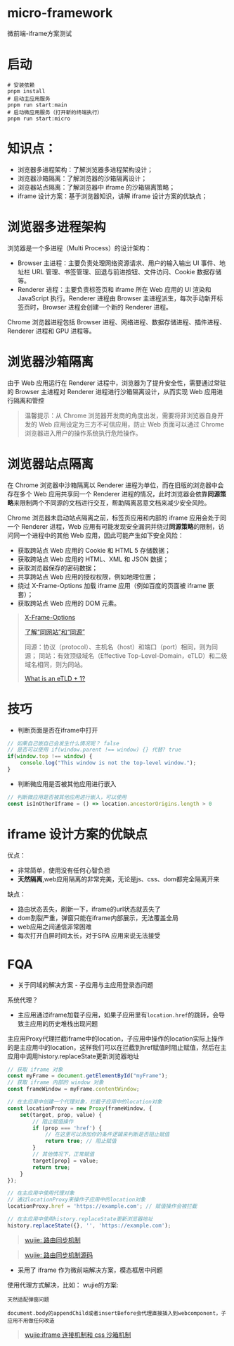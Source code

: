 # micro-framework
微前端-iframe方案测试

# 启动
    # 安装依赖
    pnpm install
    # 启动主应用服务
    pnpm run start:main
    # 启动微应用服务（打开新的终端执行）
    pnpm run start:micro


# 知识点：
+ 浏览器多进程架构：了解浏览器多进程架构设计；
+ 浏览器沙箱隔离：了解浏览器的沙箱隔离设计；
+ 浏览器站点隔离：了解浏览器中 iframe 的沙箱隔离策略；
+ iframe 设计方案：基于浏览器知识，讲解 iframe 设计方案的优缺点；

# 浏览器多进程架构
浏览器是一个多进程（Multi Process）的设计架构：

+ Browser 主进程：主要负责处理网络资源请求、用户的输入输出 UI 事件、地址栏 URL 管理、书签管理、回退与前进按钮、文件访问、Cookie 数据存储等。
+ Renderer 进程：主要负责标签页和 iframe 所在 Web 应用的 UI 渲染和 JavaScript 执行。Renderer 进程由 Browser 主进程派生，每次手动新开标签页时，Browser 进程会创建一个新的 Renderer 进程。

Chrome 浏览器进程包括 Browser 进程、网络进程、数据存储进程、插件进程、Renderer 进程和 GPU 进程等。

# 浏览器沙箱隔离
由于 Web 应用运行在 Renderer 进程中，浏览器为了提升安全性，需要通过常驻的 Browser 主进程对 Renderer 进程进行沙箱隔离设计，从而实现 Web 应用进行隔离和管控

> 温馨提示：从 Chrome 浏览器开发商的角度出发，需要将非浏览器自身开发的 Web 应用设定为三方不可信应用，防止 Web 页面可以通过 Chrome 浏览器进入用户的操作系统执行危险操作。

# 浏览器站点隔离
在 Chrome 浏览器中沙箱隔离以 Renderer 进程为单位，而在旧版的浏览器中会存在多个 Web 应用共享同一个 Renderer 进程的情况，此时浏览器会依靠**同源策略**来限制两个不同源的文档进行交互，帮助隔离恶意文档来减少安全风险。

Chrome 浏览器未启动站点隔离之前，标签页应用和内部的 iframe 应用会处于同一个 Renderer 进程，Web 应用有可能发现安全漏洞并绕过**同源策略**的限制，访问同一个进程中的其他 Web 应用，因此可能产生如下安全风险：

+ 获取跨站点 Web 应用的 Cookie 和 HTML 5 存储数据；
+ 获取跨站点 Web 应用的 HTML、XML 和 JSON 数据；
+ 获取浏览器保存的密码数据；
+ 共享跨站点 Web 应用的授权权限，例如地理位置；
+ 绕过 X-Frame-Options 加载 iframe 应用（例如百度的页面被 iframe 嵌套）；
+ 获取跨站点 Web 应用的 DOM 元素。

> [X-Frame-Options](https://developer.mozilla.org/zh-CN/docs/Web/HTTP/Headers/X-Frame-Options)
> 
> [了解“同网站”和“同源”](https://web.dev/articles/same-site-same-origin?hl=zh-cn)
> 
> 同源：协议（protocol）、主机名（host）和端口（port）相同，则为同源；
> 同站：有效顶级域名（Effective Top-Level-Domain，eTLD）和二级域名相同，则为同站。
> 
> [What is an eTLD + 1?](https://jfhr.me/what-is-an-etld-+-1/)

# 技巧

+ 判断页面是否在iframe中打开
```js
// 如果自己嵌自己会发生什么情况呢？ false
// 是否可以使用 if(window.parent !== window) {} 代替? true
if(window.top !== window) {
    console.log("This window is not the top-level window.");
}
```
+ 判断微应用是否被其他应用进行嵌入
```js
// 判断微应用是否被其他应用进行嵌入，可以使用
const isInOtherIframe = () => location.ancestorOrigins.length > 0
```

# iframe 设计方案的优缺点
优点：
+ 非常简单，使用没有任何心智负担
+ **天然隔离**,web应用隔离的非常完美，无论是js、css、dom都完全隔离开来

缺点：
+ 路由状态丢失，刷新一下，iframe的url状态就丢失了
+ dom割裂严重，弹窗只能在iframe内部展示，无法覆盖全局
+ web应用之间通信非常困难
+ 每次打开白屏时间太长，对于SPA 应用来说无法接受

# FQA
+ 关于同域的解决方案 - 子应用与主应用登录态问题

系统代理？

+ 主应用通过iframe加载子应用，如果子应用里有`location.href`的跳转，会导致主应用的历史堆栈出现问题

主应用Proxy代理拦截iframe中的location，子应用中操作的location实际上操作的是主应用中的location，这样我们可以在拦截到href赋值时阻止赋值，然后在主应用中调用history.replaceState更新浏览器地址

```js
// 获取 iframe 对象
const myFrame = document.getElementById("myFrame");
// 获取 iframe 内部的 window 对象
const frameWindow = myFrame.contentWindow;

// 在主应用中创建一个代理对象，拦截子应用中的location对象
const locationProxy = new Proxy(frameWindow, {
    set(target, prop, value) {
        // 阻止赋值操作
        if (prop === 'href') {
            // 在这里可以添加你的条件逻辑来判断是否阻止赋值
            return true; // 阻止赋值
        }
        // 其他情况下，正常赋值
        target[prop] = value;
        return true;
    }
});

// 在主应用中使用代理对象
// 通过locationProxy来操作子应用中的location对象
locationProxy.href = 'https://example.com'; // 赋值操作会被拦截

// 在主应用中使用history.replaceState更新浏览器地址
history.replaceState({}, '', 'https://example.com'); 
```
> [wujie: 路由同步机制](https://wujie-micro.github.io/doc/guide/#%E8%B7%AF%E7%94%B1%E5%90%8C%E6%AD%A5%E6%9C%BA%E5%88%B6)

> [wujie: 路由同步机制源码](https://github.com/Tencent/wujie/blob/master/packages/wujie-core/src/iframe.ts#L164)

+ 采用了 iframe 作为微前端解决方案，模态框居中问题

使用代理方式解决，比如： wujie的方案:

    天然适配弹窗问题
    
    document.body的appendChild或者insertBefore会代理直接插入到webcomponent，子应用不用做任何改造

> [wujie:iframe 连接机制和 css 沙箱机制](https://wujie-micro.github.io/doc/guide/#iframe-%E8%BF%9E%E6%8E%A5%E6%9C%BA%E5%88%B6%E5%92%8C-css-%E6%B2%99%E7%AE%B1%E6%9C%BA%E5%88%B6)
